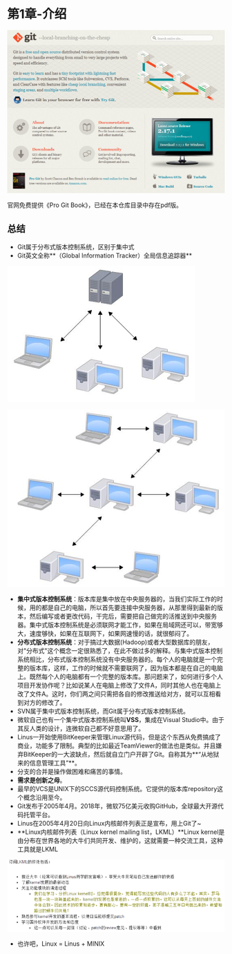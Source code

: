 # 第1章-介绍

![1528764948076.png](image/1528764948076.png)

官网免费提供《Pro Git Book》，已经在本仓库目录中存在pdf版。

## 总结

* Git属于分布式版本控制系统，区别于集中式
* Git英文全称**（Global Information Tracker）全局信息追踪器**

![1528764419059.png](image/1528764419059.png)

![1528764431802.png](image/1528764431802.png)

* **集中式版本控制系统**：版本库是集中放在中央服务器的，当我们实际工作的时候，用的都是自己的电脑，所以首先要连接中央服务器，从那里得到最新的版本，然后编写或者更改代码，干完后，需要把自己做完的活推送到中央服务器。集中式版本控制系统是必须联网才能工作，如果在局域网还可以，带宽够大，速度够快，如果在互联网下，如果网速慢的话，就很郁闷了。
* **分布式版本控制系统**：对于搞过大数据(Hadoop)或者大型数据库的朋友，对"分布式"这个概念一定很熟悉了，在此不做过多的解释。与集中式版本控制系统相比，分布式版本控制系统没有中央服务器的。每个人的电脑就是一个完整的版本库，这样，工作的时候就不需要联网了，因为版本都是在自己的电脑上。既然每个人的电脑都有一个完整的版本库。那问题来了，如何进行多个人项目开发协作呢？比如说某人在电脑上修改了文件A，同时其他人也在电脑上改了文件A。这时，你们两之间只需把各自的修改推送给对方，就可以互相看到对方的修改了。
* SVN属于集中式版本控制系统，而Git属于分布式版本控制系统。
* 微软自己也有一个集中式版本控制系统叫**VSS**，集成在Visual Studio中。由于其反人类的设计，连微软自己都不好意思用了。
* Linus一开始使用BitKeeper来管理Linux源代码，但是这个东西从免费搞成了商业，功能多了限制。典型的比如最近TeamViewer的做法也是类似。并且嫌弃BitKeeper的一大波缺点，然后就自立门户开辟了Git。自称其为**“从地狱来的信息管理工具”**。
* 分支的合并是操作做困难和痛苦的事情。
* **需求是创新之母**。
* 最早的VCS是UNIX下的SCCS源代码控制系统。它提供的版本库repository这个概念沿用至今。
* Git发布于2005年4月。2018年，微软75亿美元收购GitHub，全球最大开源代码托管平台。
* Linus在2005年4月20日向Linux内核邮件列表正是宣布，用上Git了~
* **Linux内核邮件列表（Linux kernel mailing list，LKML）**Linux kernel是由分布在世界各地的大牛们共同开发、维护的，这就需要一种交流工具，这种工具就是LKML

![1528766286641.png](image/1528766286641.png)

* 也许吧，Linux = Linus + MINIX
